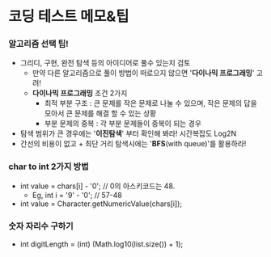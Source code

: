 # 코딩 테스트 메모&팁

### 알고리즘 선택 팁!
- 그리디, 구현, 완전 탐색 등의 아이디어로 풀수 있는지 검토
  - 만약 다른 알고리즘으로 풀이 방법이 떠로으지 않으면 '**다이나믹 프로그래밍**' 고려!
  - **다이나믹 프로그래밍** 조건 2가지
    - 최적 부분 구조 : 큰 문제를 작은 문제로 나눌 수 있으며, 작은 문제의 답을 모아서 큰 문제를 해결 할 수 있는 상황
    - 부분 문제의 중복 : 각 부분 문제들이 중복이 되는 경우
- 탐색 범위가 큰 경우에는 '**이진탐색**' 부터 확인해 봐라! 시간복잡도 Log2N
- 간선의 비용이 없고 + 최단 거리 탐색시에는 '**BFS**(with queue)'를 활용하라!


### char to int 2가지 방법
- int value = chars[i] - '0'; // 0의 아스키코드는 48.
  - Eg, int i = '9' - '0'; // 57-48
- int value = Character.getNumericValue(chars[i]);

### 숫자 자리수 구하기
- int digitLength = (int) (Math.log10(list.size()) + 1);